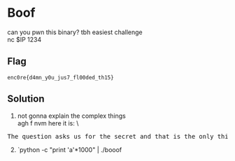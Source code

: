 # Boof
can you pwn this binary? tbh easiest challenge \
nc $IP 1234

## Flag
```
enc0re{d4mn_y0u_jus7_fl00ded_th15}
```

## Solution
1. not gonna explain the complex things \
agh f nvm here it is: \
<pre>
The question asks us for the secret and that is the only thing we can enter. So to get the flag we have to exploit it somehow. The first thing to notice is that the secret_phrase buffer comes just after the flag buffer. Noticing that the strcat function can cause an overflow leads to the answer. We need to do a stack flood, i.e. just input alot of random bits and the strcat function would append some string to to the secret_phrase buffer and push the null byte to the flag buffer and thus printing out the secret along with the flag.</pre>

2. `python -c "print 'a'*1000" | ./booof